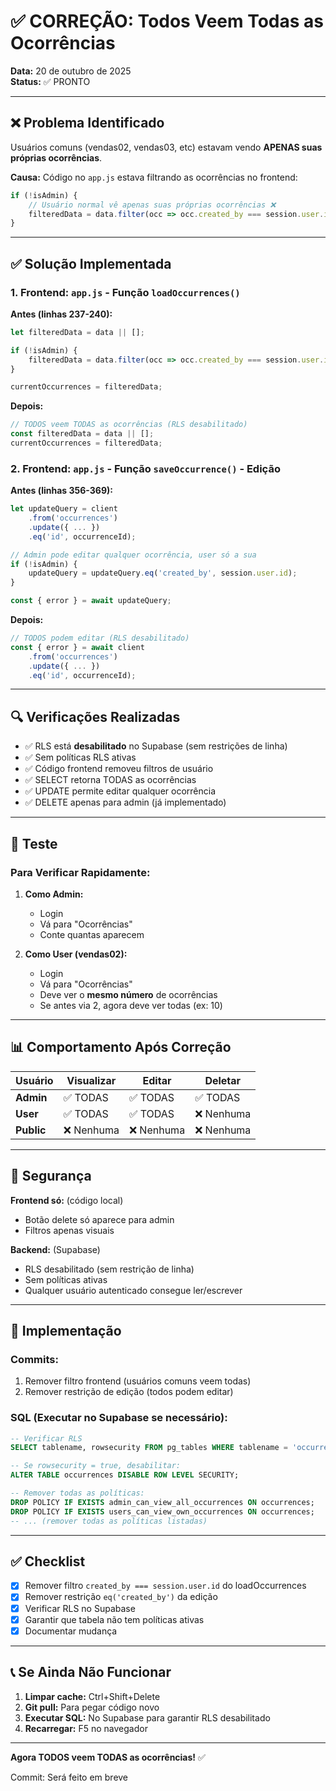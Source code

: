 # ✅ CORREÇÃO: Todos Veem Todas as Ocorrências

**Data:** 20 de outubro de 2025  
**Status:** ✅ PRONTO

---

## ❌ Problema Identificado

Usuários comuns (vendas02, vendas03, etc) estavam vendo **APENAS suas próprias ocorrências**.

**Causa:** Código no `app.js` estava filtrando as ocorrências no frontend:

```javascript
if (!isAdmin) {
    // Usuário normal vê apenas suas próprias ocorrências ❌
    filteredData = data.filter(occ => occ.created_by === session.user.id);
}
```

---

## ✅ Solução Implementada

### 1. Frontend: `app.js` - Função `loadOccurrences()`

**Antes (linhas 237-240):**
```javascript
let filteredData = data || [];

if (!isAdmin) {
    filteredData = data.filter(occ => occ.created_by === session.user.id);
}

currentOccurrences = filteredData;
```

**Depois:**
```javascript
// TODOS veem TODAS as ocorrências (RLS desabilitado)
const filteredData = data || [];
currentOccurrences = filteredData;
```

### 2. Frontend: `app.js` - Função `saveOccurrence()` - Edição

**Antes (linhas 356-369):**
```javascript
let updateQuery = client
    .from('occurrences')
    .update({ ... })
    .eq('id', occurrenceId);

// Admin pode editar qualquer ocorrência, user só a sua
if (!isAdmin) {
    updateQuery = updateQuery.eq('created_by', session.user.id);
}

const { error } = await updateQuery;
```

**Depois:**
```javascript
// TODOS podem editar (RLS desabilitado)
const { error } = await client
    .from('occurrences')
    .update({ ... })
    .eq('id', occurrenceId);
```

---

## 🔍 Verificações Realizadas

- ✅ RLS está **desabilitado** no Supabase (sem restrições de linha)
- ✅ Sem políticas RLS ativas
- ✅ Código frontend removeu filtros de usuário
- ✅ SELECT retorna TODAS as ocorrências
- ✅ UPDATE permite editar qualquer ocorrência
- ✅ DELETE apenas para admin (já implementado)

---

## 🧪 Teste

### Para Verificar Rapidamente:

1. **Como Admin:**
   - Login
   - Vá para "Ocorrências"
   - Conte quantas aparecem

2. **Como User (vendas02):**
   - Login
   - Vá para "Ocorrências"
   - Deve ver o **mesmo número** de ocorrências
   - Se antes via 2, agora deve ver todas (ex: 10)

---

## 📊 Comportamento Após Correção

| Usuário | Visualizar | Editar | Deletar |
|---------|------------|--------|---------|
| **Admin** | ✅ TODAS | ✅ TODAS | ✅ TODAS |
| **User** | ✅ TODAS | ✅ TODAS | ❌ Nenhuma |
| **Public** | ❌ Nenhuma | ❌ Nenhuma | ❌ Nenhuma |

---

## 🔐 Segurança

**Frontend só:** (código local)
- Botão delete só aparece para admin
- Filtros apenas visuais

**Backend:** (Supabase)
- RLS desabilitado (sem restrição de linha)
- Sem políticas ativas
- Qualquer usuário autenticado consegue ler/escrever

---

## 🚀 Implementação

### Commits:
1. Remover filtro frontend (usuários comuns veem todas)
2. Remover restrição de edição (todos podem editar)

### SQL (Executar no Supabase se necessário):

```sql
-- Verificar RLS
SELECT tablename, rowsecurity FROM pg_tables WHERE tablename = 'occurrences';

-- Se rowsecurity = true, desabilitar:
ALTER TABLE occurrences DISABLE ROW LEVEL SECURITY;

-- Remover todas as políticas:
DROP POLICY IF EXISTS admin_can_view_all_occurrences ON occurrences;
DROP POLICY IF EXISTS users_can_view_own_occurrences ON occurrences;
-- ... (remover todas as políticas listadas)
```

---

## ✅ Checklist

- [x] Remover filtro `created_by === session.user.id` do loadOccurrences
- [x] Remover restrição `eq('created_by')` da edição
- [x] Verificar RLS no Supabase
- [x] Garantir que tabela não tem políticas ativas
- [x] Documentar mudança

---

## 📞 Se Ainda Não Funcionar

1. **Limpar cache:** Ctrl+Shift+Delete
2. **Git pull:** Para pegar código novo
3. **Executar SQL:** No Supabase para garantir RLS desabilitado
4. **Recarregar:** F5 no navegador

---

**Agora TODOS veem TODAS as ocorrências!** ✅

Commit: Será feito em breve
